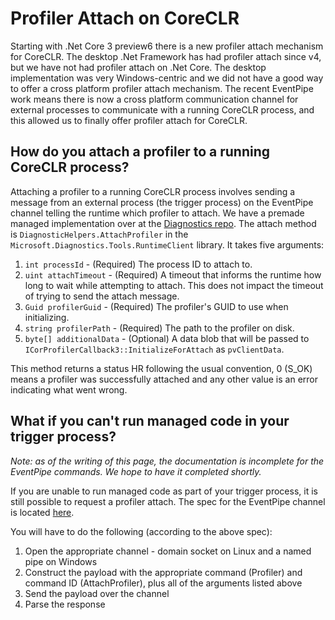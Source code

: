 
# Profiler Attach on CoreCLR

Starting with .Net Core 3 preview6 there is a new profiler attach mechanism for CoreCLR. The desktop .Net Framework has had profiler attach since v4, but we have not had profiler attach on .Net Core. The desktop implementation was very Windows-centric and we did not have a good way to offer a cross platform profiler attach mechanism. The recent EventPipe work means there is now a cross platform communication channel for external processes to communicate with a running CoreCLR process, and this allowed us to finally offer profiler attach for CoreCLR.

## How do you attach a profiler to a running CoreCLR process?

Attaching a profiler to a running CoreCLR process involves sending a message from an external process (the trigger process) on the EventPipe channel telling the runtime which profiler to attach. We have a premade managed implementation over at the [Diagnostics repo](https://github.com/dotnet/diagnostics). The attach method is `DiagnosticHelpers.AttachProfiler` in the `Microsoft.Diagnostics.Tools.RuntimeClient` library. It takes five arguments:

1) `int processId`          - (Required) The process ID to attach to.
2) `uint attachTimeout`     - (Required) A timeout that informs the runtime how long to wait while attempting to attach. This does not impact the timeout of trying to send the attach message.
3) `Guid profilerGuid`      - (Required) The profiler's GUID to use when initializing.
4) `string profilerPath`    - (Required) The path to the profiler on disk.
5) `byte[] additionalData`  - (Optional) A data blob that will be passed to `ICorProfilerCallback3::InitializeForAttach` as `pvClientData`. 

This method returns a status HR following the usual convention, 0 (S_OK) means a profiler was successfully attached and any other value is an error indicating what went wrong.

## What if you can't run managed code in your trigger process?

*Note: as of the writing of this page, the documentation is incomplete for the EventPipe commands. We hope to have it completed shortly.*

If you are unable to run managed code as part of your trigger process, it is still possible to request a profiler attach. The spec for the EventPipe channel is located [here](https://github.com/dotnet/diagnostics/blob/master/documentation/design-docs/ipc-protocol.md).

You will have to do the following (according to the above spec):
1) Open the appropriate channel - domain socket on Linux and a named pipe on Windows
2) Construct the payload with the appropriate command (Profiler) and command ID (AttachProfiler), plus all of the arguments listed above
3) Send the payload over the channel
4) Parse the response

